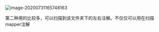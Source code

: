 ![image-20200731165748163](C:\Users\12031\AppData\Roaming\Typora\typora-user-images\image-20200731165748163.png)

第二种用的比较多，可以扫描到该文件夹下的左右注解。不仅仅可以用在扫描mapper注解